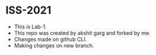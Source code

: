 # ISS-2021
* This is Lab-1.
* This repo was created by akshit garg and forked by me.
* Changes made on github CLI.
* Making changes on new branch.

